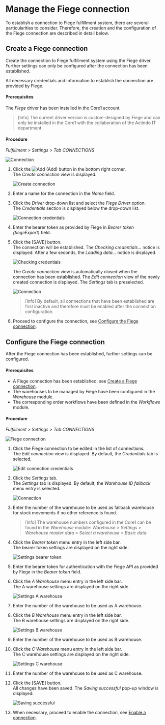 # Manage the Fiege connection

To establish a connection to Fiege fulfillment system, there are several particularities to consider. Therefore, the creation and the configuration of the Fiege connection are described in detail below.

## Create a Fiege connection

Create the connection to Fiege fulfillment system using the Fiege driver. Further settings can only be configured after the connection has been established.

All necessary credentials and information to establish the connection are provided by Fiege.

#### Prerequisites

The *Fiege* driver has been installed in the Core1 account.

> [Info] The current driver version is custom-designed by Fiege and can only be installed in the Core1 with the collaboration of the Actindo IT department.

[comment]: <> (Stand: 23.02.2023)

#### Procedure

*Fulfillment > Settings > Tab CONNECTIONS*

![Connection](../../Assets/Screenshots/Fulfillment/Settings/Connections/Connections.png "[Connection]")

1. Click the ![Add](../../Assets/Icons/Plus01.png "[Add]") (Add) button in the bottom right corner.    
    The *Create connection* view is displayed.

    ![Create connection](../../Assets/Screenshots/Fulfillment/Settings/Connections/CreateConnection.png "[Create connection]")

2. Enter a name for the connection in the *Name* field.

3. Click the *Driver* drop-down list and select the *Fiege Driver* option.  
    The *Credentials* section is displayed below the drop-down list.

    ![Connection credentials](../../Assets/Screenshots/Fulfillment/Settings/Connections/Fiege/CreateConnectionCredentials.png "[Connection credentials]")

4. Enter the bearer token as provided by Fiege in *Bearer token (fiegeExport)* field.  

5. Click the [SAVE] button.  
    The connection will be established. The *Checking credentials...* notice is displayed. After a few seconds, the *Loading data...* notice is displayed.

    ![Checking credentials](../../Assets/Screenshots/Fulfillment/Settings/Connections/CheckingCredentials.png "[Checking credentials]")

    The *Create connection* view is automatically closed when the connection has been established. The *Edit connection* view of the newly created connection is displayed. The *Settings* tab is preselected.

    ![Connection](../../Assets/Screenshots/Fulfillment/Settings/Connections/Fiege/EditConnectionSettings_WarehouseIDFallback.png "[Connection]")

    > [Info] By default, all connections that have been established are first inactive and therefore must be enabled after the connection configuration.    

[comment]: <> (Check, ob Checking credentials und Loading data Nachrichten bei Fiege auch vorkommen)

6. Proceed to configure the connection, see [Configure the Fiege connection](#configure-the-fiege-connection).


## Configure the Fiege connection

After the Fiege connection has been established, further settings can be configured.

#### Prerequisites

- A Fiege connection has been established, see [Create a Fiege connection](#create-a-fiege-connection).
- The warehouses to be managed by Fiege have been configured in the *Warehouse* module. 
- The corresponding order workflows have been defined in the *Workflows* module.

[comment]: <> (Unsicher von Workflows - prerequisite für die Settings?)

#### Procedure

*Fulfillment > Settings > Tab CONNECTIONS*

![Fiege connection](../../Assets/Screenshots/Fulfillment/Settings/Connections/Fiege/Connections.png "[Fiege connection]")

1. Click the Fiege connection to be edited in the list of connections.  
The *Edit connection* view is displayed. By default, the *Credentials* tab is selected.

    ![Edit connection credentials](../../Assets/Screenshots/Fulfillment/Settings/Connections/Fiege/EditConnectionCredentials.png "[Edit connection credentials]")

2. Click the *Settings* tab.   
    The *Settings* tab is displayed. By default, the *Warehouse ID fallback* menu entry is selected.

    ![Connection](../../Assets/Screenshots/Fulfillment/Settings/Connections/Fiege/EditConnectionSettings_WarehouseIDFallback.png "[Connection]")

3. Enter the number of the warehouse to be used as fallback warehouse for stock movements if no other reference is found. 

    > [Info] The warehouse numbers configured in the Core1 can be found in the *Warehouse* module: *Warehouse > Settings > Warehouse master data > Select a warehouse > Basic data*

4. Click the *Bearer token* menu entry in the left side bar.  
    The bearer token settings are displayed on the right side.  

    ![Settings bearer token](../../Assets/Screenshots/Fulfillment/Settings/Connections/Fiege/EditConnectionSettings_BearerToken.png "[Settings bearer token]")

5. Enter the bearer token for authentication with the Fiege API as provided by Fiege in the *Bearer token* field.

[comment]: <> (Unsicher, ob beide bearer token eingetragen werden müssen -Credentials und Settings, oder nur eins davon, oder ob sie gleich oder unterschiedlich sind. Evtl. check mit Simon)

6. Click the *A Warehouse* menu entry in the left side bar.  
    The A warehouse settings are displayed on the right side.  

    ![Settings A warehouse](../../Assets/Screenshots/Fulfillment/Settings/Connections/Fiege/EditConnectionSettings_AWarehouse.png "[Settings A warehouse]")

7. Enter the number of the warehouse to be used as A warehouse.  

8. Click the *B Warehouse* menu entry in the left side bar.  
    The B warehouse settings are displayed on the right side.  

    ![Settings B warehouse](../../Assets/Screenshots/Fulfillment/Settings/Connections/Fiege/EditConnectionSettings_BWarehouse.png "[Settings B warehouse]")

9. Enter the number of the warehouse to be used as B warehouse.

10. Click the *C Warehouse* menu entry in the left side bar.  
    The C warehouse settings are displayed on the right side.  

    ![Settings C warehouse](../../Assets/Screenshots/Fulfillment/Settings/Connections/Fiege/EditConnectionSettings_CWarehouse.png "[Settings C warehouse]")

11.  Enter the number of the warehouse to be used as C warehouse.

12. Click the [SAVE] button.  
    All changes have been saved. The *Saving successful* pop-up window is displayed.  

    ![Saving successful](../../Assets/Screenshots/Channels/Settings/Connections/SavingSuccessful.png "[Saving successful]")

[comment]: <> (Unsicher, ob das in Fulfillment/Fiege stimmt. Check mit Simon.)
  
13. When necessary, proceed to enable the connection, see [Enable a connection](./01_ManageConnections.md#enable-a-connection).